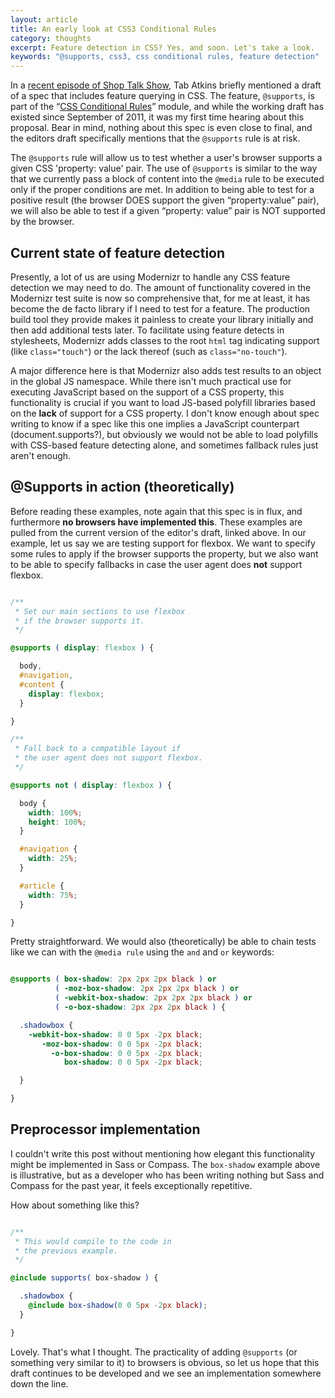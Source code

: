 ```yaml
---
layout: article
title: An early look at CSS3 Conditional Rules
category: thoughts
excerpt: Feature detection in CSS? Yes, and soon. Let's take a look.
keywords: "@supports, css3, css conditional rules, feature detection"
---
```

In a [recent episode of Shop Talk Show](http://shoptalkshow.com/episodes/029-with-tab-atkins/), Tab Atkins briefly mentioned a draft of a spec that includes feature querying in CSS. The feature, ```@supports```, is part of the “[CSS Conditional Rules](http://dev.w3.org/csswg/css3-conditional/)” module, and while the working draft has existed since September of 2011, it was my first time hearing about this proposal. Bear in mind, nothing about this spec is even close to final, and the editors draft specifically mentions that the ```@supports``` rule is at risk.

The ```@supports``` rule will allow us to test whether a user's browser supports a given CSS 'property: value' pair. The use of ```@supports``` is similar to the way that we currently pass a block of content into the ```@media``` rule to be executed only if the proper conditions are met. In addition to being able to test for a positive result (the browser DOES support the given “property:value” pair), we will also be able to test if a given “property: value” pair is NOT supported by the browser.

Current state of feature detection
----------------------------------

Presently, a lot of us are using Modernizr to handle any CSS feature detection we may need to do. The amount of functionality covered in the Modernizr test suite is now so comprehensive that, for me at least, it has become the de facto library if I need to test for a feature. The production build tool they provide makes it painless to create your library initially and then add additional tests later. To facilitate using feature detects in stylesheets, Modernizr adds classes to the root ```html``` tag indicating support (like ```class="touch"```) or the lack thereof (such as ```class="no-touch"```).

A major difference here is that Modernizr also adds test results to an object in the global JS namespace. While there isn't much practical use for executing JavaScript based on the support of a CSS property, this functionality is crucial if you want to load JS-based polyfill libraries based on the **lack** of support for a CSS property. I don't know enough about spec writing to know if a spec like this one implies a JavaScript counterpart (document.supports?), but obviously we would not be able to load polyfills with CSS-based feature detecting alone, and sometimes fallback rules just aren't enough.

@Supports in action (theoretically)
------------------------------------------

Before reading these examples, note again that this spec is in flux, and furthermore **no browsers have implemented this**. These examples are pulled from the current version of the editor's draft, linked above. In our example, let us say we are testing support for flexbox. We want to specify some rules to apply if the browser supports the property, but we also want to be able to specify fallbacks in case the user agent does **not** support flexbox.

``` css

/**
 * Set our main sections to use flexbox
 * if the browser supports it.
 */

@supports ( display: flexbox ) {

  body,
  #navigation,
  #content {
    display: flexbox;
  }

}

/**
 * Fall back to a compatible layout if
 * the user agent does not support flexbox.
 */

@supports not ( display: flexbox ) {

  body {
    width: 100%;
    height: 100%;
  }

  #navigation {
    width: 25%;
  }

  #article {
    width: 75%;
  }

}

```

Pretty straightforward. We would also (theoretically) be able to chain tests like we can with the ```@media rule``` using the ```and``` and ```or``` keywords:

``` css

@supports ( box-shadow: 2px 2px 2px black ) or
          ( -moz-box-shadow: 2px 2px 2px black ) or
          ( -webkit-box-shadow: 2px 2px 2px black ) or
          ( -o-box-shadow: 2px 2px 2px black ) {

  .shadowbox {
    -webkit-box-shadow: 0 0 5px -2px black;
       -moz-box-shadow: 0 0 5px -2px black;
         -o-box-shadow: 0 0 5px -2px black;
            box-shadow: 0 0 5px -2px black;

  }

}

```

Preprocessor implementation
---------------------------

I couldn't write this post without mentioning how elegant this functionality might be implemented in Sass or Compass. The ```box-shadow``` example above is illustrative, but as a developer who has been writing nothing but Sass and Compass for the past year, it feels exceptionally repetitive.

How about something like this?

``` scss

/**
 * This would compile to the code in
 * the previous example.
 */

@include supports( box-shadow ) {

  .shadowbox {
    @include box-shadow(0 0 5px -2px black);
  }

}

```

Lovely. That's what I thought. The practicality of adding ```@supports``` (or something very similar to it) to browsers is obvious, so let us hope that this draft continues to be developed and we see an implementation somewhere down the line.